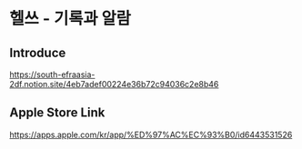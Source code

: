 # 헬쓰 - 기록과 알람

## Introduce
https://south-efraasia-2df.notion.site/4eb7adef00224e36b72c94036c2e8b46

## Apple Store Link
https://apps.apple.com/kr/app/%ED%97%AC%EC%93%B0/id6443531526
